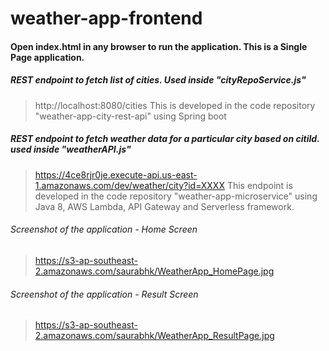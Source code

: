 # weather-app-frontend

#### Open index.html in any browser to run the application. This is a Single Page application.

##### REST endpoint to fetch list of cities. Used inside "cityRepoService.js"
>http://localhost:8080/cities
>This is developed in the code repository "weather-app-city-rest-api" using Spring boot

##### REST endpoint to fetch weather data for a particular city based on citiId. used inside "weatherAPI.js"
>https://4ce8rjr0je.execute-api.us-east-1.amazonaws.com/dev/weather/city?id=XXXX
>This endpoint is developed in the code repository "weather-app-microservice" using Java 8, AWS Lambda, API Gateway and Serverless framework.

###### Screenshot of the application - Home Screen
>https://s3-ap-southeast-2.amazonaws.com/saurabhk/WeatherApp_HomePage.jpg
###### Screenshot of the application - Result Screen
>https://s3-ap-southeast-2.amazonaws.com/saurabhk/WeatherApp_ResultPage.jpg